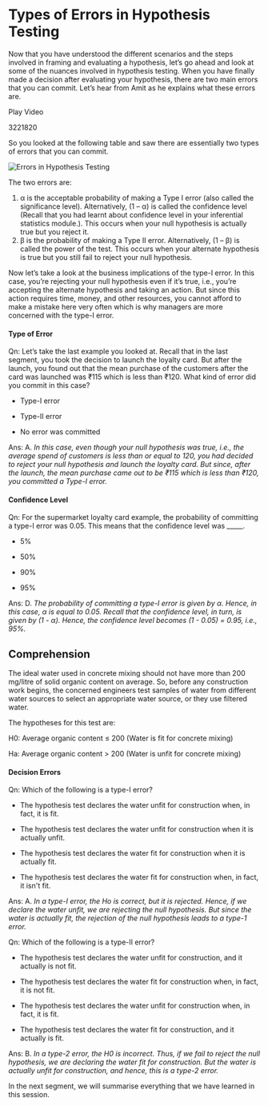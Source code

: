 # Types of Errors in Hypothesis Testing

Now that you have understood the different scenarios and the steps involved in framing and evaluating a hypothesis, let’s go ahead and look at some of the nuances involved in hypothesis testing. When you have finally made a decision after evaluating your hypothesis, there are two main errors that you can commit. Let’s hear from Amit as he explains what these errors are.

Play Video

3221820

So you looked at the following table and saw there are essentially two types of errors that you can commit.

![Errors in Hypothesis Testing](https://i.ibb.co/nLVHrFv/Errors-in-Hypothesis-Testing.png)

The two errors are:

1. α is the acceptable probability of making a Type I error (also called the significance level). Alternatively, (1 – α) is called the confidence level (Recall that you had learnt about confidence level in your inferential statistics module.). This occurs when your null hypothesis is actually true but you reject it.
2. β is the probability of making a Type II error. Alternatively, (1 – β) is called the power of the test. This occurs when your alternate hypothesis is true but you still fail to reject your null hypothesis.

Now let’s take a look at the business implications of the type-I error. In this case, you’re rejecting your null hypothesis even if it’s true, i.e., you’re accepting the alternate hypothesis and taking an action. But since this action requires time, money, and other resources, you cannot afford to make a mistake here very often which is why managers are more concerned with the type-I error.

#### Type of Error

Qn: Let’s take the last example you looked at. Recall that in the last segment, you took the decision to launch the loyalty card. But after the launch, you found out that the mean purchase of the customers after the card was launched was ₹115 which is less than ₹120. What kind of error did you commit in this case?

- Type-I error

- Type-II error

- No error was committed

Ans: A. *In this case, even though your null hypothesis was true, i.e., the average spend of customers is less than or equal to 120, you had decided to reject your null hypothesis and launch the loyalty card. But since, after the launch, the mean purchase came out to be ₹115 which is less than ₹120, you committed a Type-I error.*

#### Confidence Level

Qn: For the supermarket loyalty card example, the probability of committing a type-I error was 0.05. This means that the confidence level was _____.

- 5%

- 50%

- 90%

- 95%

Ans: D. *The probability of committing a type-I error is given by α. Hence, in this case, α is equal to 0.05. Recall that the confidence level, in turn, is given by (1 - α). Hence, the confidence level becomes (1 - 0.05) = 0.95, i.e., 95%.*

## Comprehension

The ideal water used in concrete mixing should not have more than 200 mg/litre of solid organic content on average. So, before any construction work begins, the concerned engineers test samples of water from different water sources to select an appropriate water source, or they use filtered water.

The hypotheses for this test are:  

H0: Average organic  content ≤ 200 (Water is fit for concrete mixing)

Ha: Average organic content > 200 (Water is unfit for concrete mixing)

#### Decision Errors

Qn: Which of the following is a type-I error?

- The hypothesis test declares the water unfit for construction when, in fact, it is fit.

- The hypothesis test declares the water unfit for construction when it is actually unfit.

- The hypothesis test declares the water fit for construction when it is actually fit.

- The hypothesis test declares the water fit for construction when, in fact, it isn't fit.

Ans: A. *In a type-I error, the Ho is correct, but it is rejected.  Hence, if we declare the water unfit, we are rejecting the null hypothesis. But since the water is actually fit, the rejection of the null hypothesis leads to a type-1 error.*

Qn: Which of the following is a type-II error?

- The hypothesis test declares the water unfit for construction, and it actually is not fit.

- The hypothesis test declares the water fit for construction when, in fact, it is not fit.

- The hypothesis test declares the water unfit for construction when, in fact, it is fit.

- The hypothesis test declares the water fit for construction, and it actually is fit.

Ans: B. *In a type-2 error, the H0 is incorrect. Thus, if we fail to reject the null hypothesis, we are declaring the water fit for construction. But the water is actually unfit for construction, and hence, this is a type-2 error.*

In the next segment, we will summarise everything that we have learned in this session.
